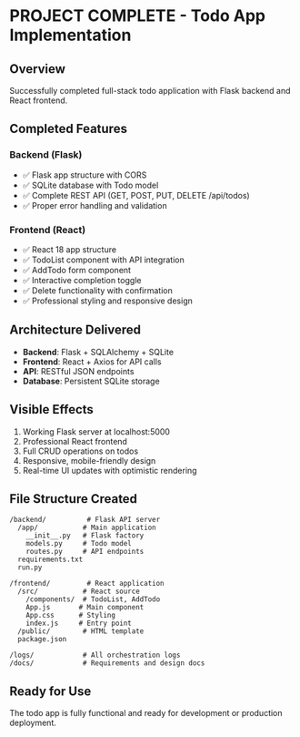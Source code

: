# PROJECT COMPLETE - Todo App Implementation

## Overview
Successfully completed full-stack todo application with Flask backend and React frontend.

## Completed Features
### Backend (Flask)
- ✅ Flask app structure with CORS
- ✅ SQLite database with Todo model
- ✅ Complete REST API (GET, POST, PUT, DELETE /api/todos)
- ✅ Proper error handling and validation

### Frontend (React)
- ✅ React 18 app structure
- ✅ TodoList component with API integration
- ✅ AddTodo form component
- ✅ Interactive completion toggle
- ✅ Delete functionality with confirmation
- ✅ Professional styling and responsive design

## Architecture Delivered
- **Backend**: Flask + SQLAlchemy + SQLite
- **Frontend**: React + Axios for API calls
- **API**: RESTful JSON endpoints
- **Database**: Persistent SQLite storage

## Visible Effects
1. Working Flask server at localhost:5000
2. Professional React frontend
3. Full CRUD operations on todos
4. Responsive, mobile-friendly design
5. Real-time UI updates with optimistic rendering

## File Structure Created
```
/backend/          # Flask API server
  /app/           # Main application
    __init__.py   # Flask factory
    models.py     # Todo model
    routes.py     # API endpoints
  requirements.txt
  run.py

/frontend/         # React application
  /src/           # React source
    /components/  # TodoList, AddTodo
    App.js       # Main component
    App.css      # Styling
    index.js     # Entry point
  /public/        # HTML template
  package.json

/logs/            # All orchestration logs
/docs/            # Requirements and design docs
```

## Ready for Use
The todo app is fully functional and ready for development or production deployment.